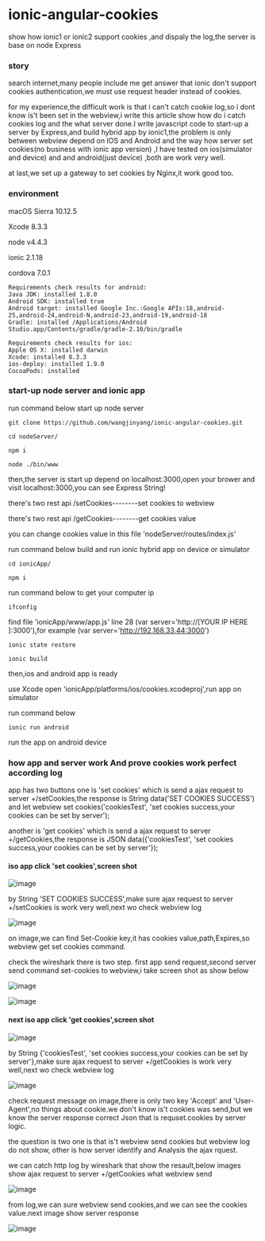 # ionic-angular-cookies
show how ionic1 or ionic2 support cookies ,and dispaly the log,the server is base on node Express

### story
search internet,many people include me  get answer that ionic don't support cookies authentication,we must use request header instead of cookies.

for my experience,the difficult work is that i can't catch cookie log,so i dont know is't been set in the webview,i write this article show how do i catch cookies log and the what server done.I write javascript code to start-up a server by Express,and build hybrid app by ionic1,the problem is only between webview depend on IOS and Android and the way how server set cookies(no business with ionic app version) ,I have tested on ios(simulator and  device) and and android(just device) ,both are work very well.

at last,we set up a gateway to set cookies by Nginx,it work good too.

### environment

macOS Sierra 10.12.5

Xcode 8.3.3

node v4.4.3

ionic 2.1.18

cordova 7.0.1
```
Requirements check results for android:
Java JDK: installed 1.8.0
Android SDK: installed true
Android target: installed Google Inc.:Google APIs:18,android-25,android-24,android-N,android-23,android-19,android-18
Gradle: installed /Applications/Android Studio.app/Contents/gradle/gradle-2.10/bin/gradle

Requirements check results for ios:
Apple OS X: installed darwin
Xcode: installed 8.3.3
ios-deploy: installed 1.9.0
CocoaPods: installed 
 ```
### start-up node server and ionic app

run command below start up node server
```
git clone https://github.com/wangjinyang/ionic-angular-cookies.git

cd nodeServer/

npm i

node ./bin/www
```
then,the server is start up depend on localhost:3000,open your brower and visit localhost:3000,you can see Express String!

there's two rest api /setCookies--------set cookies to webview

there's two rest api /getCookies--------get cookies value

you can change cookies value in this file 'nodeServer/routes/index.js'

run command below build and run ionic hybrid app on device or simulator

```
cd ionicApp/

npm i
```
run command below to get your computer ip
```
ifconfig
```
find file 'ionicApp/www/app.js' line 28 (var server='http://\[YOUR IP HERE \]:3000'),for example (var server='http://192.168.33.44:3000')

```
ionic state restore

ionic build
```
then,ios and android app is ready

use Xcode open 'ionicApp/platforms/ios/cookies.xcodeproj',run app on simulator

run command below
```
ionic run android

```
run the app on android device

### how app and server work And prove cookies work perfect according log

app has two buttons one is  'set cookies' which is send a ajax request to server +/setCookies,the response is String data('SET COOKIES SUCCESS') and let webview set cookies('cookiesTest', 'set cookies success,your cookies can be set by server');

another is  'get cookies' which is send a ajax request to server +/getCookies,the response is JSON data({'cookiesTest', 'set cookies success,your cookies can be set by server'});

#### iso app click 'set cookies',screen shot

![image](https://github.com/wangjinyang/ionic-angular-cookies/blob/master/logImg/ios/ios_simulator_click_setCookies_screen_shot.png?raw=true)

by String 'SET COOKIES SUCCESS',make sure ajax request to server +/setCookies is work very well,next wo check webview log

![image](https://github.com/wangjinyang/ionic-angular-cookies/blob/master/logImg/ios/ios_req_setCookies_webview_log.jpeg?raw=true)

on image,we can find Set-Cookie key,it has cookies value,path,Expires,so webview get set cookies command.

check the wireshark there is two step. first app send request,second server send command set-cookies to webview,i take screen shot as show below

 ![image](https://github.com/wangjinyang/ionic-angular-cookies/blob/master/logImg/ios/ios_get_req_url_setCookies_wireShark_screen_shot.jpeg?raw=true)

 ![image](https://github.com/wangjinyang/ionic-angular-cookies/blob/master/logImg/ios/ios_get_res_url_setCookies_wireShark_screen_shot.jpeg?raw=true)

#### next iso app click 'get cookies',screen shot

![image](https://github.com/wangjinyang/ionic-angular-cookies/blob/master/logImg/ios/ios_simulator_click_getCookies_screen_shot.png?raw=true)

by String {'cookiesTest', 'set cookies success,your cookies can be set by server'},make sure ajax request to server +/getCookies is work very well,next wo check webview log

![image](https://github.com/wangjinyang/ionic-angular-cookies/blob/master/logImg/ios/ios_get_req_getCookies_webview_log.jpeg?raw=true)

check request message on image,there is only two key 'Accept' and 'User-Agent',no things about cookie.we don't know is't cookies was send,but we know the server response correct Json that is requset.cookies by server logic.

the question is two one is that is't webview send cookies but webview log do not show, other is how server identify and Analysis the ajax rquest.

we can catch http log by wireshark that show the resault,below images show ajax request to server +/getCookies what webview send

![image](https://github.com/wangjinyang/ionic-angular-cookies/blob/master/logImg/ios/ios_get_req_url_getCookies_wireShark_screen_shot.jpeg?raw=true)

from log,we can sure webview send cookies,and we can see the cookies value.next image show server response

![image](https://github.com/wangjinyang/ionic-angular-cookies/blob/master/logImg/ios/ios_get_res_url_getCookies_wireShark_screen_shot.jpeg?raw=true)